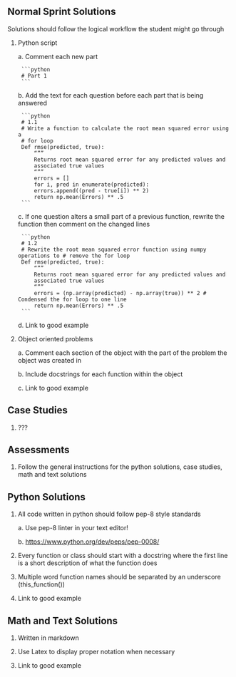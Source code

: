 ## Normal Sprint Solutions


Solutions should follow the logical workflow the student might go through

1. Python script

	a. Comment each new part

		```python
		# Part 1
		```

	b. Add the text for each question before each part that is being answered

		```python
		# 1.1
		# Write a function to calculate the root mean squared error using a
		# for loop
		Def rmse(predicted, true):
			“””
			Returns root mean squared error for any predicted values and
			associated true values
			“””
			errors = []
			for i, pred in enumerate(predicted):
			errors.append((pred - true[i]) ** 2)
			return np.mean(Errors) ** .5
		```

	c. If one question alters a small part of a previous function, rewrite the function then comment on the changed lines

		```python
		# 1.2
		# Rewrite the root mean squared error function using numpy operations to # remove the for loop
		Def rmse(predicted, true):
			“””
			Returns root mean squared error for any predicted values and
			associated true values
			“””
			errors = (np.array(predicted) - np.array(true)) ** 2 # Condensed the for loop to one line
			return np.mean(Errors) ** .5
		```

	d. Link to good example

2. Object oriented problems

	a. Comment each section of the object with the part of the problem the object was created in

	b. Include docstrings for each function within the object

	c. Link to good example

## Case Studies

1. ???


## Assessments

1. Follow the general instructions for the python solutions, case studies, math and text solutions

## Python Solutions

1. All code written in python should follow pep-8 style standards

	a. Use pep-8 linter in your text editor!

	b. https://www.python.org/dev/peps/pep-0008/

2. Every function or class should start with a docstring where the first line is a short description of what the function does

3. Multiple word function names should be separated by an underscore (this_function())

4. Link to good example

## Math and Text Solutions

1. Written in markdown

2. Use Latex to display proper notation when necessary

3. Link to good example
